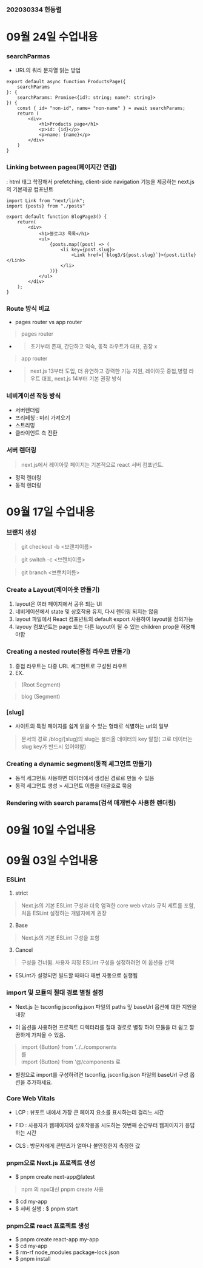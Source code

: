 ### 202030334 헌동렬


# 09월 24일 수업내용
### searchParmas
- URL의 쿼리 문자열 읽는 방법

```
export default async function ProductsPage({
    searchParams
}: {
    searchParams: Promise<{id?: string; name?: string}>
}) {
    const { id= "non-id", name= "non-name" } = await searchParams;
    return (
        <div>
            <h1>Products page</h1>
            <p>id: {id}</p>
            <p>name: {name}</p>
        </div>
    )
}
```
### Linking between pages(페이지간 연결)
<Link> : html <a></a> 태그 학장해서 prefetching, client-side navigation 기능을 제공하는 next.js의 기본제공 컴포넌트

```
import Link from "next/link";
import {posts} from "./posts"

export default function BlogPage3() {
    return(
        <div>
            <h1>블로그3 목록</h1>
            <ul>
                {posts.map((post) => (
                    <li key={post.slug}>
                        <Link href={`blog3/${post.slug}`}>{post.title}</Link>
                    </li>
                ))}
            </ul>
        </div>
    );
}
```

### Route 방식 비교
- pages router vs app router
> pages router

- > 초기부터 존재, 간단하고 익숙, 동적 라우트가 대표, 권장 x

>app router

- > next.js 13부터 도입,  더 유연하고 강력한 기능 지원, 레이아웃 중첩,병렬 라우트 대표, next.js 14부터 기본 권장 방식

### 네비게이션 작동 방식
- 서버렌더링
- 프리페칭 : 미리 가져오기
- 스트리밍
- 클라이언트 측 전환

### 서버 렌더링
> next.js에서 레이아웃 페이지는 기본적으로 react 서버 컴포넌트.
- 정적 렌더링
- 동적 렌더링






# 09월 17일 수업내용
### 브랜치 생성
> git checkout -b <브랜치이름>

> git switch -c <브랜치이름>

> git branch <브랜치이름>

### Create a Layout(레이아웃 만들기)
1. layout은 여러 페이지에서 공유 되는 UI
2. 네비게이션에서 state 및 상호작용 유지, 다시 렌더링 되지는 않음
3. layout 파일에서 React 컴포넌트의 default export 사용하여 layout을 정의가능
4. layouy 컴포넌트는 page 또는 다른 layout이 될 수 있는 children prop을 허용해야함

### Creating a nested route(중첩 라우트 만들기)
1. 중첩 라우트는 다중 URL 세그먼트로 구성된 라우트
2. EX. 
> (Root Segment)

> blog (Segment)

### [slug]
- 사이트의 특정 페이지를 쉽게 읽을 수 있는 형태로 식별하는 url의 일부

> 문서의 경로 /blog/[slug]의 slug는 불러올 데이터의 key 말함( 고로 데이터는 slug key가 반드시 있어야함)

### Creating a dynamic segment(동적 세그먼트 만들기)
- 동적 세그먼트 사용하면 데이터에서 생성된 경로르 만들 수 있음
- 동적 세그먼트 생성 > 세그먼트 이름을 대괄호로 묶음

### Rendering with search params(검색 매개변수 사용한 렌더링)

# 09월 10일 수업내용

<project Structure>

# 09월 03일 수업내용
### ESLint
1. strict
> Next.js의 기본 ESLint 구성과 더욱 엄격한 core web vitals 규칙 세트를 포함,
 처음 ESLint 설정하는 개발자에게 권장
2. Base
> Next.js의 기본 ESLint 구성을 표함
3. Cancel
> 구성을 건너뜀. 사용자 지정 ESLint 구성을 설정하려면 이 옵션을 선택

- ESLint가 설정되면 빌드할 때마다 매번 자동으로 실행됨

### import 및 모듈의 절대 경로 별칠 설정

- Next.js 는 tsconfig jsconfig.json 파일의 paths 밒 baseUrl 옵션에 대한 지원을 내장

- 이 옵션을 사용하면 프로젝트 디렉터리를 절대 경로로 별칭 하여 모듈을 더 쉽고 깔끔하게 가져올 수 있음.

> import {Button} from '../../components  
  를  
  import {Button} from '@/components 로
- 별칭으로 import를 구성하려면 tsconfig, jsconfig.json 파일의 baseUrl 구성 옵션을 추가하세요.

### Core Web Vitals
- LCP : 뷰포트 내에서 가장 큰 페이지 요소를 표시하는데 걸리느 시간

- FID : 사용자가 웹페이지와 상호작용을 시도하는 첫번째 순간부터 웹피이지가 응답하는 시간

- CLS : 방문자에게 콘텐츠가 얼마나 불안정한지 측정한 값

### pnpm으로 Next.js 프로젝트 생성
- $ pnpm create next-app@latest
> npm 의 npx대신 pnpm create 사용
- $ cd my-app
- $ 서버 실행 : $ pnpm start

### pnpm으로 react 프로젝트 생성
- $ pnpm create react-app my-app
- $ cd my-app
- $ rm-rf node_modules package-lock.json
- $ pnpm install

